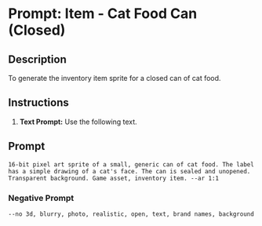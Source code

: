 # Prompt: Item - Cat Food Can (Closed)

## Description
To generate the inventory item sprite for a closed can of cat food.

## Instructions
1.  **Text Prompt:** Use the following text.

## Prompt
```
16-bit pixel art sprite of a small, generic can of cat food. The label has a simple drawing of a cat's face. The can is sealed and unopened. Transparent background. Game asset, inventory item. --ar 1:1
```

### Negative Prompt
```
--no 3d, blurry, photo, realistic, open, text, brand names, background
```
